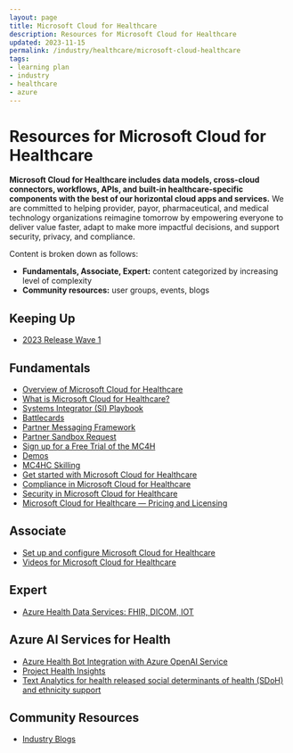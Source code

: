 ```yaml
---
layout: page
title: Microsoft Cloud for Healthcare
description: Resources for Microsoft Cloud for Healthcare
updated: 2023-11-15
permalink: /industry/healthcare/microsoft-cloud-healthcare
tags:
- learning plan
- industry
- healthcare
- azure
---
```


# Resources for Microsoft Cloud for Healthcare

**Microsoft Cloud for Healthcare includes data models, cross-cloud connectors, workflows, APIs, and built-in healthcare-specific components with the best of our horizontal cloud apps and services.** We are committed to helping provider, payor, pharmaceutical, and medical technology organizations reimagine tomorrow by empowering everyone to deliver value faster, adapt to make more impactful decisions, and support security, privacy, and compliance.

Content is broken down as follows:

* **Fundamentals, Associate, Expert:** content categorized by increasing level of complexity
* **Community resources:** user groups, events, blogs

## Keeping Up

* [2023 Release Wave 1](https://learn.microsoft.com/en-us/industry/release-plan/2023wave1/cloud-healthcare)

## Fundamentals

* [Overview of Microsoft Cloud for Healthcare](https://www.microsoft.com/en-us/industry/health/microsoft-cloud-for-healthcare)
* [What is Microsoft Cloud for Healthcare?](https://docs.microsoft.com/en-us/industry/healthcare/overview)
* [Systems Integrator (SI) Playbook](https://microsoft.sharepoint.com/teams/Healthcarehub/Shared%20Documents/Forms/AllItems.aspx?id=/teams/Healthcarehub/Shared%20Documents/Microsoft%20cloud%20for%20healthcare/Healthcare%20-%20Industry%20cloud%20SI%20playbook.pdf&parent=/teams/Healthcarehub/Shared%20Documents/Microsoft%20cloud%20for%20healthcare)
* [Battlecards](https://microsoft.sharepoint.com/teams/Healthcarehub/Shared%20Documents/Forms/AllItems.aspx?id=%2Fteams%2FHealthcarehub%2FShared%20Documents%2FMicrosoft%20cloud%20for%20healthcare%2FMS%20Cloud%20for%20Healthcare%20Battlecard%202020%2001%2011%2Epdf&parent=%2Fteams%2FHealthcarehub%2FShared%20Documents%2FMicrosoft%20cloud%20for%20healthcare)
* [Partner Messaging Framework](https://assetsprod.microsoft.com/mpn/en-us/microsoft-cloud-for-healthcare-partner-messaging-framework.docx)
* [Partner Sandbox Request](https://experience.dynamics.com/requestlicense/)
* [Sign up for a Free Trial of the MC4H](https://nam06.safelinks.protection.outlook.com/?url=https%3A%2F%2Faka.ms%2Fmc4h_trial&data=05%7C01%7Cpujeyasi%40microsoft.com%7C8407253c37bc4f5dcdf908daac946fd1%7C72f988bf86f141af91ab2d7cd011db47%7C1%7C0%7C638012050851381549%7CUnknown%7CTWFpbGZsb3d8eyJWIjoiMC4wLjAwMDAiLCJQIjoiV2luMzIiLCJBTiI6Ik1haWwiLCJXVCI6Mn0%3D%7C3000%7C%7C%7C&sdata=EAZx8Y0YSmgfuNRQlwGOzFKzYMgoMnyhk0s%2BCfD7bVc%3D&reserved=0)
* [Demos](https://cdx.transform.microsoft.com/experience-detail/1a4be2b1-89c6-4978-a69e-a2c481721f85)
* [MC4HC Skilling](https://docs.microsoft.com/en-us/learn/paths/healthcare-in-a-day/)
* [Get started with Microsoft Cloud for Healthcare](https://docs.microsoft.com/en-us/learn/modules/get-started-healthcare)
* [Compliance in Microsoft Cloud for Healthcare](https://docs.microsoft.com/en-us/industry/healthcare/compliance-overview)
* [Security in Microsoft Cloud for Healthcare](https://docs.microsoft.com/en-us/industry/healthcare/security-overview)
* [Microsoft Cloud for Healthcare — Pricing and Licensing](https://docs.microsoft.com/en-us/industry/healthcare/buy)

## Associate

* [Set up and configure Microsoft Cloud for Healthcare](https://docs.microsoft.com/en-us/industry/healthcare/configure-cloud-for-healthcare)
* [Videos for Microsoft Cloud for Healthcare](https://docs.microsoft.com/en-us/industry/healthcare/training-videos)

## Expert

* [Azure Health Data Services: FHIR, DICOM, IOT](https://nam06.safelinks.protection.outlook.com/?url=http%3A%2F%2Faka.ms%2FHCIoT&data=05%7C01%7Cpujeyasi%40microsoft.com%7C8407253c37bc4f5dcdf908daac946fd1%7C72f988bf86f141af91ab2d7cd011db47%7C1%7C0%7C638012050851381549%7CUnknown%7CTWFpbGZsb3d8eyJWIjoiMC4wLjAwMDAiLCJQIjoiV2luMzIiLCJBTiI6Ik1haWwiLCJXVCI6Mn0%3D%7C3000%7C%7C%7C&sdata=QF3D7SamTqQqw89zGBeDSig2DFBsB3TkS9guAAKMA70%3D&reserved=0)

## Azure AI Services for Health

* [Azure Health Bot Integration with Azure OpenAI Service](https://techcommunity.microsoft.com/t5/healthcare-and-life-sciences/extending-azure-health-bot-with-azure-openai-service/ba-p/3792560)
* [Project Health Insights](https://learn.microsoft.com/en-us/azure/azure-health-insights/overview)
* [Text Analytics for health released social determinants of health (SDoH) and ethnicity support](https://learn.microsoft.com/en-us/legal/cognitive-services/language-service/transparency-note-health)

## Community Resources

* [Industry Blogs](https://cloudblogs.microsoft.com/industry-blog/)